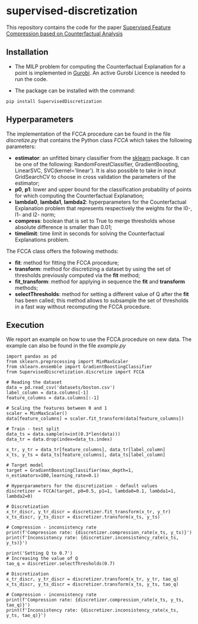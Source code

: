 # supervised-discretization

This repository contains the code for the paper <a href="https://arxiv.org/abs/2211.09894">Supervised Feature Compression based on Counterfactual Analysis</a>

## Installation

* The MILP problem for computing the Counterfactual Explanation for a point is implemented in <a href="https://www.gurobi.com/solutions/gurobi-optimizer/?campaignid=18262689303&adgroupid=138243449982&creative=620260718865&keyword=gurobi&matchtype=e&gclid=Cj0KCQiA4OybBhCzARIsAIcfn9mYA1eyslmYMVKkmSzUWuZeLKwpNXdPrcIoKLnEr60zcnHFDSpc5j8aAgzgEALw_wcB">Gurobi</a>.
An active Gurobi Licence is needed to run the code.

* The package can be installed with the command:
```
pip install SupervisedDiscretization
```

## Hyperparameters
The implementation of the FCCA procedure can be found in the file *discretize.py* that contains the Python class *FCCA* which takes the following parameters:
* **estimator**: an unfitted binary classifier from the <a href='https://scikit-learn.org/stable/'>sklearn</a> package. It can be one of the following: RandomForestClassifier, GradientBoosting, LinearSVC, SVC(kernel='linear'). It is also possible to take in input GridSearchCV to choose in cross validation the parameters of the estimator;
* **p0**, **p1**: lower and upper bound for the classification probability of points for which computing the Counterfactual Explanation; 
* **lambda0**, **lambda1**, **lambda2**: hyperparameters for the Counterfactual Explanation problem that represents respectively the weights for the l0-, l1- and l2- norm;
* **compress**: boolean that is set to True to merge thresholds whose absolute difference is smaller than 0.01;
* **timelimit**: time limit in seconds for solving the Counterfactual Explanations problem.

The FCCA class offers the following methods:
* **fit**: method for fitting the FCCA procedure;
* **transform**: method for discretizing a dataset by using the set of thresholds previously computed via the **fit** method;
* **fit_transform**: method for applying in sequence the **fit** and **transform** methods;
* **selectThresholds**: method for setting a different value of Q after the **fit** has been called; this method allows to subsample the set of thresholds in a fast way without recomputing the FCCA procedure.

## Execution
We report an example on how to use the FCCA procedure on new data. The example can also be found in the file *example.py*

```
import pandas as pd
from sklearn.preprocessing import MinMaxScaler
from sklearn.ensemble import GradientBoostingClassifier
from SupervisedDiscretization.discretize import FCCA

# Reading the dataset
data = pd.read_csv('datasets/boston.csv')
label_column = data.columns[-1]
feature_columns = data.columns[:-1]

# Scaling the features between 0 and 1
scaler = MinMaxScaler()
data[feature_columns] = scaler.fit_transform(data[feature_columns])

# Train - test split
data_ts = data.sample(n=int(0.3*len(data)))
data_tr = data.drop(index=data_ts.index)

x_tr, y_tr = data_tr[feature_columns], data_tr[label_column]
x_ts, y_ts = data_ts[feature_columns], data_ts[label_column]

# Target model
target = GradientBoostingClassifier(max_depth=1, n_estimators=100,learning_rate=0.1)

# Hyperparameters for the discretization - default values
discretizer = FCCA(target, p0=0.5, p1=1, lambda0=0.1, lambda1=1, lambda2=0)

# Discretization
x_tr_discr, y_tr_discr = discretizer.fit_transform(x_tr, y_tr)
x_ts_discr, y_ts_discr = discretizer.transform(x_ts, y_ts)

# Compression - inconsistency rate
print(f'Compression rate: {discretizer.compression_rate(x_ts, y_ts)}')
print(f'Inconsistency rate: {discretizer.inconsistency_rate(x_ts, y_ts)}')

print('Setting Q to 0.7')
# Increasing the value of Q
tao_q = discretizer.selectThresholds(0.7)

# Discretization
x_tr_discr, y_tr_discr = discretizer.transform(x_tr, y_tr, tao_q)
x_ts_discr, y_ts_discr = discretizer.transform(x_ts, y_ts, tao_q)

# Compression - inconsistency rate
print(f'Compression rate: {discretizer.compression_rate(x_ts, y_ts, tao_q)}')
print(f'Inconsistency rate: {discretizer.inconsistency_rate(x_ts, y_ts, tao_q)}')

```
